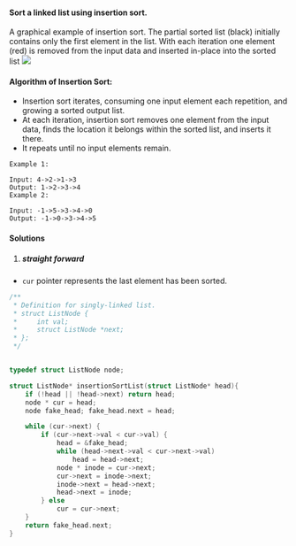 #### Sort a linked list using insertion sort.


A graphical example of insertion sort. The partial sorted list (black) initially contains only the first element in the list.
With each iteration one element (red) is removed from the input data and inserted in-place into the sorted list
![](https://upload.wikimedia.org/wikipedia/commons/0/0f/Insertion-sort-example-300px.gif)

#### Algorithm of Insertion Sort:

- Insertion sort iterates, consuming one input element each repetition, and growing a sorted output list.
- At each iteration, insertion sort removes one element from the input data, finds the location it belongs within the sorted list, and inserts it there.
- It repeats until no input elements remain.

```
Example 1:

Input: 4->2->1->3
Output: 1->2->3->4
Example 2:

Input: -1->5->3->4->0
Output: -1->0->3->4->5
```

#### Solutions

1. ##### straight forward

- `cur` pointer represents the last element has been sorted.

```c++
/**
 * Definition for singly-linked list.
 * struct ListNode {
 *     int val;
 *     struct ListNode *next;
 * };
 */


typedef struct ListNode node;

struct ListNode* insertionSortList(struct ListNode* head){
    if (!head || !head->next) return head;
    node * cur = head;
    node fake_head; fake_head.next = head;

    while (cur->next) {
        if (cur->next->val < cur->val) {
            head = &fake_head;
            while (head->next->val < cur->next->val)
                head = head->next;
            node * inode = cur->next;
            cur->next = inode->next;
            inode->next = head->next;
            head->next = inode;
        } else
            cur = cur->next;
    }
    return fake_head.next;
}
```